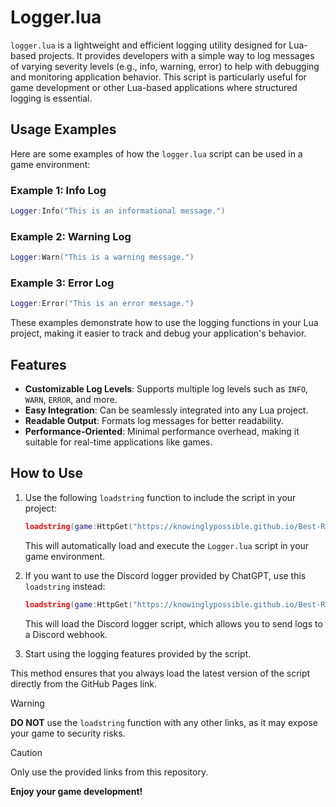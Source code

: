 # Logger.lua
`logger.lua` is a lightweight and efficient logging utility designed for Lua-based projects. It provides developers with a simple way to log messages of varying severity levels (e.g., info, warning, error) to help with debugging and monitoring application behavior. This script is particularly useful for game development or other Lua-based applications where structured logging is essential.

## Usage Examples

Here are some examples of how the `logger.lua` script can be used in a game environment:

### Example 1: Info Log
```lua
Logger:Info("This is an informational message.")
```

### Example 2: Warning Log
```lua
Logger:Warn("This is a warning message.")
```

### Example 3: Error Log
```lua
Logger:Error("This is an error message.")
```

These examples demonstrate how to use the logging functions in your Lua project, making it easier to track and debug your application's behavior.

## Features
- **Customizable Log Levels**: Supports multiple log levels such as `INFO`, `WARN`, `ERROR`, and more.
- **Easy Integration**: Can be seamlessly integrated into any Lua project.
- **Readable Output**: Formats log messages for better readability.
- **Performance-Oriented**: Minimal performance overhead, making it suitable for real-time applications like games.

## How to Use
1. Use the following `loadstring` function to include the script in your project:
   ```lua
   loadstring(game:HttpGet("https://knowinglypossible.github.io/Best-Repository/logger.lua"))()
   ```
   This will automatically load and execute the `Logger.lua` script in your game environment.

2. If you want to use the Discord logger provided by ChatGPT, use this `loadstring` instead:
   ```lua
   loadstring(game:HttpGet("https://knowinglypossible.github.io/Best-Repository/Logger%20(ChatGPT).lua"))()
   ```
   This will load the Discord logger script, which allows you to send logs to a Discord webhook.

3. Start using the logging features provided by the script.

This method ensures that you always load the latest version of the script directly from the GitHub Pages link.

> [!WARNING]
> **DO NOT** use the `loadstring` function with any other links, as it may expose your game to security risks.

> [!CAUTION] 
> Only use the provided links from this repository.

**Enjoy your game development!**

